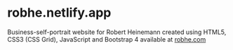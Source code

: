 # robhe.netlify.app
 
Business-self-portrait website for Robert Heinemann created using HTML5, CSS3 (CSS Grid), JavaScript and Bootstrap 4 available at <a href="https://robhe.netlify.app" target="_blank">robhe.com</a>
